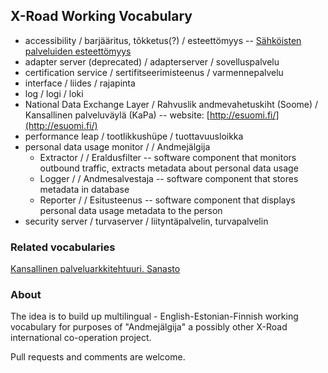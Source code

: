 ## X-Road Working Vocabulary

* accessibility / barjääritus, tõkketus(?) / esteettömyys -- [Sähköisten palveluiden esteettömyys](https://www.thl.fi/fi/web/tiedonhallinta-sosiaali-ja-terveysalalla/tietojarjestelmapalvelut/sahkoisten-palveluiden-esteettomyys) 
* adapter server (deprecated) / adapterserver / sovelluspalvelu
* certification service / sertifitseerimisteenus / varmennepalvelu
* interface / liides / rajapinta
* log / logi / loki
* National Data Exchange Layer / Rahvuslik andmevahetuskiht (Soome) / Kansallinen palveluväylä (KaPa) -- website: [http://esuomi.fi/](http://esuomi.fi/)
* performance leap / tootlikkushüpe / tuottavuusloikka
* personal data usage monitor / / Andmejälgija
  - Extractor / / Eraldusfilter -- software component that monitors outbound traffic, extracts metadata about personal data usage
  - Logger / / Andmesalvestaja -- software component that stores metadata in database
  - Reporter / / Esitusteenus -- software component that displays personal data usage metadata to the person
* security server / turvaserver / liityntäpalvelin, turvapalvelin

### Related vocabularies

[Kansallinen palveluarkkitehtuuri. Sanasto](http://esuomi.fi/palveluntarjoajille/palveluvayla/sanasto/)

### About

The idea is to build up multilingual - English-Estonian-Finnish working vocabulary for purposes of "Andmejälgija" a possibly other X-Road international co-operation project.

Pull requests and comments are welcome.
